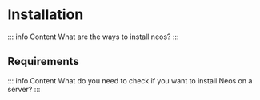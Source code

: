 # Installation

::: info Content
What are the ways to install neos?
:::

## Requirements
::: info Content
What do you need to check if you want to install Neos on a server?
:::
